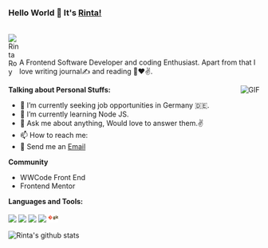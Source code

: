 ### Hello World 👋 It's [Rinta!](https://www.linkedin.com/in/rinta-roy)

<br/>


<a href="https://www.linkedin.com/in/rinta-roy">
<img align="left" alt="Rinta Roy" width="22px" src="https://cdn.jsdelivr.net/npm/simple-icons@v3/icons/linkedin.svg" />
</a>

<br />

<br />

A Frontend Software Developer and coding Enthusiast. Apart from that I love writing journal✍️ and reading 📖❤✌.


<img align="right" alt="GIF" src="https://media.giphy.com/media/USV0ym3bVWQJJmNu3N/giphy.gif" />


**Talking about Personal Stuffs:**

- 🔭 I’m currently seeking job opportunities in Germany :de:.
- 🌱 I’m currently learning Node JS.
- 💬 Ask me about anything, Would love to answer them.✌
- 📫 How to reach me: 
- 📝 Send me an [Email](mailto:rintaroyofficial@gmail.com%20)



**Community**
- WWCode Front End
- Frontend Mentor

**Languages and Tools:**


<code><img height="20" src="https://camo.githubusercontent.com/5a5f5779919b90579d121551d0521cda87c06534a0218a2f21883c438daf6cc1/68747470733a2f2f6564656e742e6769746875622e696f2f537570657254696e7949636f6e732f696d616765732f7376672f6a6176617363726970742e737667"></code>
<code><img height="20" src="https://camo.githubusercontent.com/1619d648887039b5425c9c2675fc11155a7acb4d68f5789fcbb645eae1f1ed17/68747470733a2f2f6564656e742e6769746875622e696f2f537570657254696e7949636f6e732f696d616765732f7376672f747970657363726970742e737667"></code>
<code><img height="20" src="https://camo.githubusercontent.com/d91962979dcb1c481e5cb2134d531bdef6ed6d1c4de6ea261b0fab6cc816635b/68747470733a2f2f6564656e742e6769746875622e696f2f537570657254696e7949636f6e732f696d616765732f7376672f72656163742e737667"></code>
<code><img height="20" src="https://camo.githubusercontent.com/267ff4059d429d3013f76fbda90da2d12d45e56dc6065ef976df649c568cfdd8/68747470733a2f2f6564656e742e6769746875622e696f2f537570657254696e7949636f6e732f696d616765732f7376672f7675652e737667"></code>
<code><img height="20" src="https://raw.githubusercontent.com/github/explore/80688e429a7d4ef2fca1e82350fe8e3517d3494d/topics/git/git.png"></code>

![Rinta's github stats](https://github-readme-stats.vercel.app/api?username=rinta-git&show_icons=true&hide_border=true)
